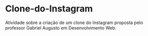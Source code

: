 # Clone-do-Instagram
Atividade sobre a criação de um clone do Instagram proposta pelo professor Gabriel Augusto em Desenvolvimento Web.
